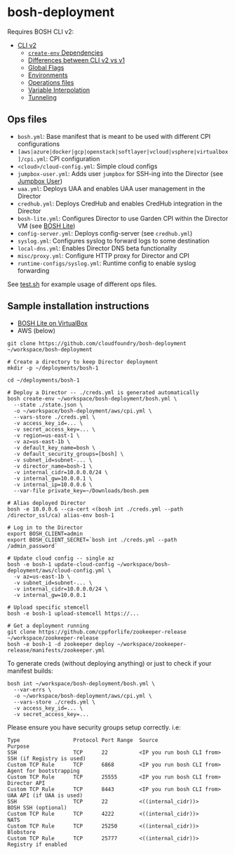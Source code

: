 # bosh-deployment

Requires BOSH CLI v2:

* [CLI v2](https://bosh.io/docs/cli-v2.html)
    * [`create-env` Dependencies](https://bosh.io/docs/cli-env-deps.html)
    * [Differences between CLI v2 vs v1](https://bosh.io/docs/cli-global-flags.html)
    * [Global Flags](https://bosh.io/docs/cli-global-flags.html)
    * [Environments](https://bosh.io/docs/cli-envs.html)
    * [Operations files](https://bosh.io/docs/cli-ops-files.html)
    * [Variable Interpolation](https://bosh.io/docs/cli-int.html)
    * [Tunneling](https://bosh.io/docs/cli-tunnel.html)

## Ops files

- `bosh.yml`: Base manifest that is meant to be used with different CPI configurations
- `[aws|azure|docker|gcp|openstack|softlayer|vcloud|vsphere|virtualbox]/cpi.yml`: CPI configuration
- `<cloud>/cloud-config.yml`: Simple cloud configs
- `jumpbox-user.yml`: Adds user `jumpbox` for SSH-ing into the Director (see [Jumpbox User](docs/jumpbox-user.md))
- `uaa.yml`: Deploys UAA and enables UAA user management in the Director
- `credhub.yml`: Deploys CredHub and enables CredHub integration in the Director
- `bosh-lite.yml`: Configures Director to use Garden CPI within the Director VM (see [BOSH Lite](docs/bosh-lite-on-vbox.md))
- `config-server.yml`: Deploys config-server (see `credhub.yml`)
- `syslog.yml`: Configures syslog to forward logs to some destination
- `local-dns.yml`: Enables Director DNS beta functionality
- `misc/proxy.yml`: Configure HTTP proxy for Director and CPI
- `runtime-configs/syslog.yml`: Runtime config to enable syslog forwarding

See [test.sh](test.sh) for example usage of different ops files.

## Sample installation instructions

* [BOSH Lite on VirtualBox](docs/bosh-lite-on-vbox.md)
* AWS (below)

```
git clone https://github.com/cloudfoundry/bosh-deployment ~/workspace/bosh-deployment

# Create a directory to keep Director deployment
mkdir -p ~/deployments/bosh-1

cd ~/deployments/bosh-1

# Deploy a Director -- ./creds.yml is generated automatically
bosh create-env ~/workspace/bosh-deployment/bosh.yml \
  --state ./state.json \
  -o ~/workspace/bosh-deployment/aws/cpi.yml \
  --vars-store ./creds.yml \
  -v access_key_id=... \
  -v secret_access_key=... \
  -v region=us-east-1 \
  -v az=us-east-1b \
  -v default_key_name=bosh \
  -v default_security_groups=[bosh] \
  -v subnet_id=subnet-... \
  -v director_name=bosh-1 \
  -v internal_cidr=10.0.0.0/24 \
  -v internal_gw=10.0.0.1 \
  -v internal_ip=10.0.0.6 \
  --var-file private_key=~/Downloads/bosh.pem

# Alias deployed Director
bosh -e 10.0.0.6 --ca-cert <(bosh int ./creds.yml --path /director_ssl/ca) alias-env bosh-1

# Log in to the Director
export BOSH_CLIENT=admin
export BOSH_CLIENT_SECRET=`bosh int ./creds.yml --path /admin_password`

# Update cloud config -- single az
bosh -e bosh-1 update-cloud-config ~/workspace/bosh-deployment/aws/cloud-config.yml \
  -v az=us-east-1b \
  -v subnet_id=subnet-... \
  -v internal_cidr=10.0.0.0/24 \
  -v internal_gw=10.0.0.1

# Upload specific stemcell
bosh -e bosh-1 upload-stemcell https://...

# Get a deployment running
git clone https://github.com/cppforlife/zookeeper-release ~/workspace/zookeeper-release
bosh -e bosh-1 -d zookeeper deploy ~/workspace/zookeeper-release/manifests/zookeeper.yml
```

To generate creds (without deploying anything) or just to check if your manifest builds:

```
bosh int ~/workspace/bosh-deployment/bosh.yml \
  --var-errs \
  -o ~/workspace/bosh-deployment/aws/cpi.yml \
  --vars-store ./creds.yml \
  -v access_key_id=... \
  -v secret_access_key=...
```

Please ensure you have security groups setup correctly. i.e:

```
Type                 Protocol Port Range  Source                     Purpose
SSH                  TCP      22          <IP you run bosh CLI from> SSH (if Registry is used)
Custom TCP Rule      TCP      6868        <IP you run bosh CLI from> Agent for bootstrapping
Custom TCP Rule      TCP      25555       <IP you run bosh CLI from> Director API
Custom TCP Rule      TCP      8443        <IP you run bosh CLI from> UAA API (if UAA is used)
SSH                  TCP      22          <((internal_cidr))>        BOSH SSH (optional)
Custom TCP Rule      TCP      4222        <((internal_cidr))>        NATS
Custom TCP Rule      TCP      25250       <((internal_cidr))>        Blobstore
Custom TCP Rule      TCP      25777       <((internal_cidr))>        Registry if enabled
```

